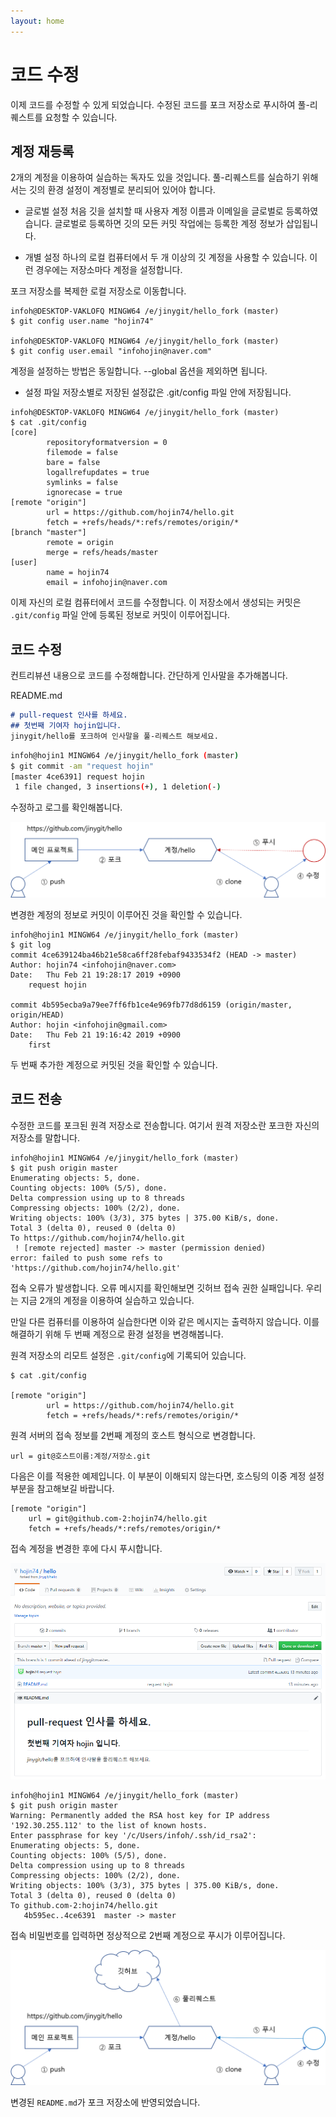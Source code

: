 ```yaml
---
layout: home
---
```

# 코드 수정
이제 코드를 수정할 수 있게 되었습니다. 
수정된 코드를 포크 저장소로 푸시하여 풀-리퀘스트를 요청할 수 있습니다.

## 계정 재등록
2개의 계정을 이용하여 실습하는 독자도 있을 것입니다. 
풀-리퀘스트를 실습하기 위해서는 깃의 환경 설정이 계정별로 분리되어 있어야 합니다.

* 글로벌 설정
처음 깃을 설치할 때 사용자 계정 이름과 이메일을 글로벌로 등록하였습니다. 
글로벌로 등록하면 깃의 모든 커밋 작업에는 등록한 계정 정보가 삽입됩니다.

* 개별 설정
하나의 로컬 컴퓨터에서 두 개 이상의 깃 계정을 사용할 수 있습니다. 
이런 경우에는 저장소마다 계정을 설정합니다. 

포크 저장소를 복제한 로컬 저장소로 이동합니다.

```
infoh@DESKTOP-VAKLOFQ MINGW64 /e/jinygit/hello_fork (master)
$ git config user.name "hojin74"

infoh@DESKTOP-VAKLOFQ MINGW64 /e/jinygit/hello_fork (master)
$ git config user.email "infohojin@naver.com"
```

계정을 설정하는 방법은 동일합니다. --global 옵션을 제외하면 됩니다. 

* 설정 파일
저장소별로 저장된 설정값은 .git/config 파일 안에 저장됩니다.

```
infoh@DESKTOP-VAKLOFQ MINGW64 /e/jinygit/hello_fork (master)
$ cat .git/config
[core]
        repositoryformatversion = 0
        filemode = false
        bare = false
        logallrefupdates = true
        symlinks = false
        ignorecase = true
[remote "origin"]
        url = https://github.com/hojin74/hello.git
        fetch = +refs/heads/*:refs/remotes/origin/*
[branch "master"]
        remote = origin
        merge = refs/heads/master
[user]
        name = hojin74
        email = infohojin@naver.com
```

이제 자신의 로컬 컴퓨터에서 코드를 수정합니다. 
이 저장소에서 생성되는 커밋은 `.git/config` 파일 안에 등록된 정보로 커밋이 이루어집니다.

## 코드 수정
컨트리뷰션 내용으로 코드를 수정해합니다. 간단하게 인사말을 추가해봅니다.

README.md
```md
# pull-request 인사를 하세요.
## 첫번째 기여자 hojin입니다.
jinygit/hello를 포크하여 인사말을 풀-리퀘스트 해보세요.
```

```bash
infoh@hojin1 MINGW64 /e/jinygit/hello_fork (master)
$ git commit -am "request hojin"
[master 4ce6391] request hojin
 1 file changed, 3 insertions(+), 1 deletion(-)
```
수정하고 로그를 확인해봅니다. 

![풀리퀘스트](./img/image012.png)  

변경한 계정의 정보로 커밋이 이루어진 것을 확인할 수 있습니다.

```
infoh@hojin1 MINGW64 /e/jinygit/hello_fork (master)
$ git log
commit 4ce639124ba46b21e58ca6ff28febaf9433534f2 (HEAD -> master)
Author: hojin74 <infohojin@naver.com>
Date:   Thu Feb 21 19:28:17 2019 +0900
    request hojin

commit 4b595ecba9a79ee7ff6fb1ce4e969fb77d8d6159 (origin/master, origin/HEAD)
Author: hojin <infohojin@gmail.com>
Date:   Thu Feb 21 19:16:42 2019 +0900
    first
```

두 번째 추가한 계정으로 커밋된 것을 확인할 수 있습니다.

## 코드 전송
수정한 코드를 포크된 원격 저장소로 전송합니다. 여기서 원격 저장소란 포크한 자신의 저장소를 말합니다.

```
infoh@hojin1 MINGW64 /e/jinygit/hello_fork (master)
$ git push origin master
Enumerating objects: 5, done.
Counting objects: 100% (5/5), done.
Delta compression using up to 8 threads
Compressing objects: 100% (2/2), done.
Writing objects: 100% (3/3), 375 bytes | 375.00 KiB/s, done.
Total 3 (delta 0), reused 0 (delta 0)
To https://github.com/hojin74/hello.git
 ! [remote rejected] master -> master (permission denied)
error: failed to push some refs to 'https://github.com/hojin74/hello.git'
```

접속 오류가 발생합니다. 
오류 메시지를 확인해보면 깃허브 접속 권한 실패입니다. 
우리는 지금 2개의 계정을 이용하여 실습하고 있습니다. 

만일 다른 컴퓨터를 이용하여 실습한다면 이와 같은 메시지는 출력하지 않습니다. 
이를 해결하기 위해 두 번째 계정으로 환경 설정을 변경해봅니다.

원격 저장소의 리모트 설정은 `.git/config`에 기록되어 있습니다.

```
$ cat .git/config

[remote "origin"]
        url = https://github.com/hojin74/hello.git
        fetch = +refs/heads/*:refs/remotes/origin/*
```

원격 서버의 접속 정보를 2번째 계정의 호스트 형식으로 변경합니다.

```
url = git@호스트이름:계정/저장소.git
```

다음은 이를 적용한 예제입니다. 이 부분이 이해되지 않는다면, 호스팅의 이중 계정 설정 부분을 참고해보길 바랍니다.

```
[remote "origin"]
    url = git@github.com-2:hojin74/hello.git
    fetch = +refs/heads/*:refs/remotes/origin/*
```

접속 계정을 변경한 후에 다시 푸시합니다.

![풀리퀘스트](./img/image013.png)   

```
infoh@hojin1 MINGW64 /e/jinygit/hello_fork (master)
$ git push origin master
Warning: Permanently added the RSA host key for IP address '192.30.255.112' to the list of known hosts.
Enter passphrase for key '/c/Users/infoh/.ssh/id_rsa2':
Enumerating objects: 5, done.
Counting objects: 100% (5/5), done.
Delta compression using up to 8 threads
Compressing objects: 100% (2/2), done.
Writing objects: 100% (3/3), 375 bytes | 375.00 KiB/s, done.
Total 3 (delta 0), reused 0 (delta 0)
To github.com-2:hojin74/hello.git
   4b595ec..4ce6391  master -> master
```

접속 비밀번호를 입력하면 정상적으로 2번째 계정으로 푸시가 이루어집니다.

![풀리퀘스트](./img/image014.png)   

변경된 `README.md`가 포크 저장소에 반영되었습니다.